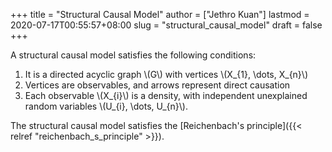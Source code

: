 +++
title = "Structural Causal Model"
author = ["Jethro Kuan"]
lastmod = 2020-07-17T00:55:57+08:00
slug = "structural_causal_model"
draft = false
+++

A structural causal model satisfies the following conditions:

1.  It is a directed acyclic graph \\(G\\) with vertices \\(X\_{1}, \dots, X\_{n}\\)
2.  Vertices are observables, and arrows represent direct causation
3.  Each observable \\(X\_{i}\\) is a density, with independent unexplained random
    variables \\(U\_{i}, \dots, U\_{n}\\).

The structural causal model satisfies the [Reichenbach's principle]({{< relref "reichenbach_s_principle" >}}).
